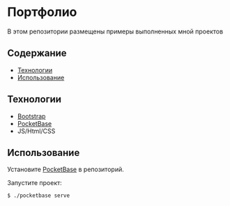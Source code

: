 # Портфолио
В этом репозитории размещены примеры выполненных мной проектов

## Содержание
- [Технологии](#технологии)
- [Использование](#использование)

## Технологии
- [Bootstrap](https://getbootstrap.com/docs/5.0/getting-started/introduction/)
- [PocketBase](https://pocketbase.io/docs)
- JS/Html/CSS

## Использование
Установите [PocketBase](https://github.com/pocketbase/pocketbase/releases) в репозиторий.

Запустите проект:
```sh
$ ./pocketbase serve
```
